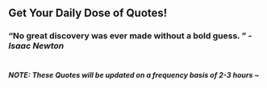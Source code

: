 ## Get Your Daily Dose of Quotes!
### <q>No great discovery was ever made without a bold guess. </q> -<em>Isaac Newton</em> <br><br>
##### NOTE: These Quotes will be updated on a frequency basis of 2-3 hours ~

